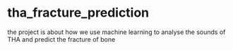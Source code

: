 # tha_fracture_prediction
the project is about how we use machine learning to analyse the sounds of THA and predict the fracture of bone
